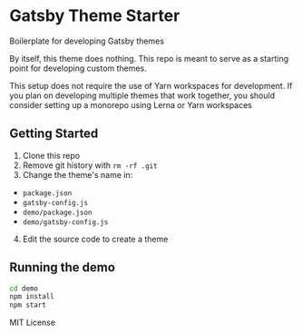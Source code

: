 
# Gatsby Theme Starter

Boilerplate for developing Gatsby themes

By itself, this theme does nothing. This repo is meant to serve as a starting point for developing custom themes.

This setup does not require the use of Yarn workspaces for development.
If you plan on developing multiple themes that work together, you should consider setting up a monorepo using Lerna or Yarn workspaces

## Getting Started

1. Clone this repo
2. Remove git history with `rm -rf .git`
3. Change the theme's name in:
  - `package.json`
  - `gatsby-config.js`
  - `demo/package.json`
  - `demo/gatsby-config.js`
4. Edit the source code to create a theme

## Running the demo

```sh
cd demo
npm install
npm start
```

MIT License
